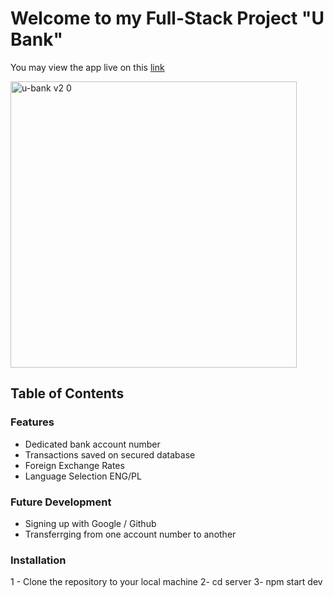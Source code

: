# Welcome to my Full-Stack Project "U Bank"

You may view the app live on this [link](https://full-stack-bank-app.netlify.app/)

<img width="458" alt="u-bank v2 0" src="https://github.com/Anas-Kharboutli/Full-Stack-Banking-App/assets/127590238/c5adcd37-ecdb-4211-a826-63fe4f7ff418">

## Table of Contents

### Features
- Dedicated bank account number
- Transactions saved on secured database
- Foreign Exchange Rates
- Language Selection ENG/PL

### Future Development
- Signing up with Google / Github
- Transferrging from one account number to another

### Installation
1 - Clone the repository to your local machine
2- cd server
3- npm start dev
